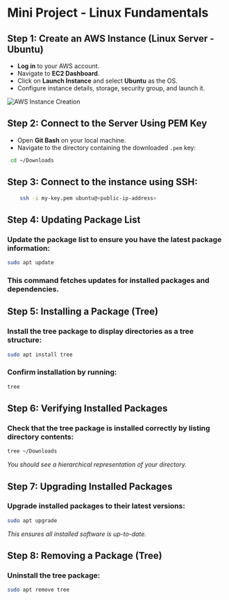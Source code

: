 # Mini Project - Linux Fundamentals

## Step 1: Create an AWS Instance (Linux Server - Ubuntu)
- **Log in** to your AWS account.
- Navigate to **EC2 Dashboard**.
- Click on **Launch Instance** and select **Ubuntu** as the OS.
- Configure instance details, storage, security group, and launch it.

![AWS Instance Creation](image-path-here)

## Step 2: Connect to the Server Using PEM Key
- Open **Git Bash** on your local machine.
- Navigate to the directory containing the downloaded `.pem` key:
 ```bash
  cd ~/Downloads
```
## Step 3: Connect to the instance using SSH:
```bash
    ssh -i my-key.pem ubuntu@<public-ip-address>
```

## Step 4: Updating Package List
### Update the package list to ensure you have the latest package information:
``` bash
sudo apt update
```
### This command fetches updates for installed packages and dependencies.

## Step 5: Installing a Package (Tree)

### Install the tree package to display directories as a tree structure:
``` bash
sudo apt install tree
```
### Confirm installation by running:
``` bash
tree
```
## Step 6: Verifying Installed Packages

### Check that the tree package is installed correctly by listing directory contents:
``` bash
tree ~/Downloads
```
*You should see a hierarchical representation of your directory.*

## Step 7: Upgrading Installed Packages

### Upgrade installed packages to their latest versions:
``` bash
sudo apt upgrade
```
*This ensures all installed software is up-to-date.*

## Step 8: Removing a Package (Tree)

### Uninstall the tree package:
``` bash
sudo apt remove tree
```